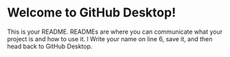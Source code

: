 # Welcome to GitHub Desktop!

This is your README. READMEs are where you can communicate what your project is and how to use it.
l
Write your name on line 6, save it, and then head back to GitHub Desktop.
